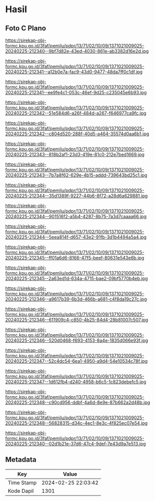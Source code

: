 # Hasil

## Foto C Plano

https://sirekap-obj-formc.kpu.go.id/3faf/pemilu/pdpr/13/71/02/10/09/1371021009025-20240225-212340--9bf7d82e-43ed-4030-861e-ab3382d16e2d.jpg

https://sirekap-obj-formc.kpu.go.id/3faf/pemilu/pdpr/13/71/02/10/09/1371021009025-20240225-212341--a12b0e7a-fac9-43d0-9477-48da7ff0c1df.jpg

https://sirekap-obj-formc.kpu.go.id/3faf/pemilu/pdpr/13/71/02/10/09/1371021009025-20240225-212341--ee9fe4c1-053c-46ef-9d25-c235045e6b93.jpg

https://sirekap-obj-formc.kpu.go.id/3faf/pemilu/pdpr/13/71/02/10/09/1371021009025-20240225-212342--51e584d6-a26f-484d-a267-f646977ca9fc.jpg

https://sirekap-obj-formc.kpu.go.id/3faf/pemilu/pdpr/13/71/02/10/09/1371021009025-20240225-212342--c804d520-288f-40d5-a464-35574d0aa6b1.jpg

https://sirekap-obj-formc.kpu.go.id/3faf/pemilu/pdpr/13/71/02/10/09/1371021009025-20240225-212343--818b2af1-23d3-419e-81c0-212e7bed1669.jpg

https://sirekap-obj-formc.kpu.go.id/3faf/pemilu/pdpr/13/71/02/10/09/1371021009025-20240225-212343--7b7a8f62-629e-4b15-addd-739643bd25c1.jpg

https://sirekap-obj-formc.kpu.go.id/3faf/pemilu/pdpr/13/71/02/10/09/1371021009025-20240225-212344--35d1389f-9227-44b6-8f72-a28d6a629881.jpg

https://sirekap-obj-formc.kpu.go.id/3faf/pemilu/pdpr/13/71/02/10/09/1371021009025-20240225-212344--901516f2-a5b4-4287-8b75-7a3d7caaaa66.jpg

https://sirekap-obj-formc.kpu.go.id/3faf/pemilu/pdpr/13/71/02/10/09/1371021009025-20240225-212344--5eea814f-d657-43e2-91fb-3d1b4494a5a4.jpg

https://sirekap-obj-formc.kpu.go.id/3faf/pemilu/pdpr/13/71/02/10/09/1371021009025-20240225-212345--ff01a6d6-8166-47f5-beef-80631e543e6b.jpg

https://sirekap-obj-formc.kpu.go.id/3faf/pemilu/pdpr/13/71/02/10/09/1371021009025-20240225-212345--2a63ed1d-634a-4715-bae2-09bf5770b4eb.jpg

https://sirekap-obj-formc.kpu.go.id/3faf/pemilu/pdpr/13/71/02/10/09/1371021009025-20240225-212346--a9617b39-6b3d-466b-a681-c4f8da19c27c.jpg

https://sirekap-obj-formc.kpu.go.id/3faf/pemilu/pdpr/13/71/02/10/09/1371021009025-20240225-212346--611909c4-c850-4b25-84d4-28b81007c507.jpg

https://sirekap-obj-formc.kpu.go.id/3faf/pemilu/pdpr/13/71/02/10/09/1371021009025-20240225-212346--520d0468-f693-4153-8a4e-1835d066e93f.jpg

https://sirekap-obj-formc.kpu.go.id/3faf/pemilu/pdpr/13/71/02/10/09/1371021009025-20240225-212347--52c4dc54-6ea1-4950-a9d4-54e10534c78f.jpg

https://sirekap-obj-formc.kpu.go.id/3faf/pemilu/pdpr/13/71/02/10/09/1371021009025-20240225-212347--1d612fb4-d240-4958-b6c5-1c823debefc5.jpg

https://sirekap-obj-formc.kpu.go.id/3faf/pemilu/pdpr/13/71/02/10/09/1371021009025-20240225-212348--c90cd956-ddbf-4a6d-8e9e-87b662a2d48b.jpg

https://sirekap-obj-formc.kpu.go.id/3faf/pemilu/pdpr/13/71/02/10/09/1371021009025-20240225-212348--56828315-d34c-4ec1-8e3c-4f825ec07e54.jpg

https://sirekap-obj-formc.kpu.go.id/3faf/pemilu/pdpr/13/71/02/10/09/1371021009025-20240225-212340--02d1b21e-37d6-47c4-9def-7e43d9a7e513.jpg


## Metadata

| Key        | Value               |
| ---------- | ------------------- |
| Time Stamp | 2024-02-25 22:03:42 |
| Kode Dapil | 1301                |



